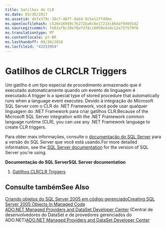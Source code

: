 ```yaml
---
title: Gatilhos de CLR
ms.date: 03/30/2017
ms.assetid: defe379c-30c7-487f-9abd-9c5e12ff49be
ms.openlocfilehash: c526e16949c76272ba6c6e17233c86daf9d0d1d2
ms.sourcegitcommit: fe02afbc39e78afd78cc6050e4a9c12a75f579f8
ms.translationtype: MT
ms.contentlocale: pt-BR
ms.lasthandoff: 08/30/2018
ms.locfileid: "43253954"
---
```

# <a name="clr-triggers"></a><span data-ttu-id="9e29a-102">Gatilhos de CLR</span><span class="sxs-lookup"><span data-stu-id="9e29a-102">CLR Triggers</span></span>
<span data-ttu-id="9e29a-103">Um gatilho é um tipo especial de procedimento armazenado que é executado automaticamente quando um evento de linguagem é executado.</span><span class="sxs-lookup"><span data-stu-id="9e29a-103">A trigger is a special type of stored procedure that automatically runs when a language event executes.</span></span> <span data-ttu-id="9e29a-104">Devido à integração do Microsoft SQL Server com o CLR do .NET Framework, você pode usar qualquer linguagem do .NET Framework para criar gatilhos CLR.</span><span class="sxs-lookup"><span data-stu-id="9e29a-104">Because of the Microsoft SQL Server integration with the .NET Framework common language runtime (CLR), you can use any .NET Framework language to create CLR triggers.</span></span>  
  
 <span data-ttu-id="9e29a-105">Para obter mais informações, consulte o [documentação do SQL Server](/sql) para a versão do SQL Server que você está usando.</span><span class="sxs-lookup"><span data-stu-id="9e29a-105">For more detailed information, see the [SQL Server documentation](/sql) for the version of SQL Server you're using.</span></span>
  
 <span data-ttu-id="9e29a-106">**Documentação do SQL Server**</span><span class="sxs-lookup"><span data-stu-id="9e29a-106">**SQL Server documentation**</span></span>
  
1. [<span data-ttu-id="9e29a-107">Gatilhos CLR</span><span class="sxs-lookup"><span data-stu-id="9e29a-107">CLR Triggers</span></span>](/sql/database-engine/dev-guide/clr-triggers)
  
## <a name="see-also"></a><span data-ttu-id="9e29a-108">Consulte também</span><span class="sxs-lookup"><span data-stu-id="9e29a-108">See Also</span></span>  
 [<span data-ttu-id="9e29a-109">Criando objetos do SQL Server 2005 em código gerenciado</span><span class="sxs-lookup"><span data-stu-id="9e29a-109">Creating SQL Server 2005 Objects In Managed Code</span></span>](http://msdn.microsoft.com/library/5358a825-e19b-49aa-8214-674ce5fed1da)  
 <span data-ttu-id="9e29a-110">[ADO.NET Managed Providers and DataSet Developer Center](http://go.microsoft.com/fwlink/?LinkId=217917) (Central de desenvolvedores do DataSet e de provedores gerenciados do ADO.NET)</span><span class="sxs-lookup"><span data-stu-id="9e29a-110">[ADO.NET Managed Providers and DataSet Developer Center](http://go.microsoft.com/fwlink/?LinkId=217917)</span></span>
